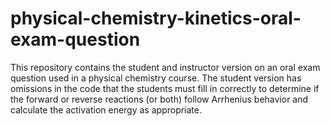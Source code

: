 # physical-chemistry-kinetics-oral-exam-question
This repository contains the student and instructor version on an oral exam question used in a physical chemistry course. The student version has omissions in the code that the students must fill in correctly to determine if the forward or reverse reactions (or both) follow Arrhenius behavior and calculate the activation energy as appropriate. 
